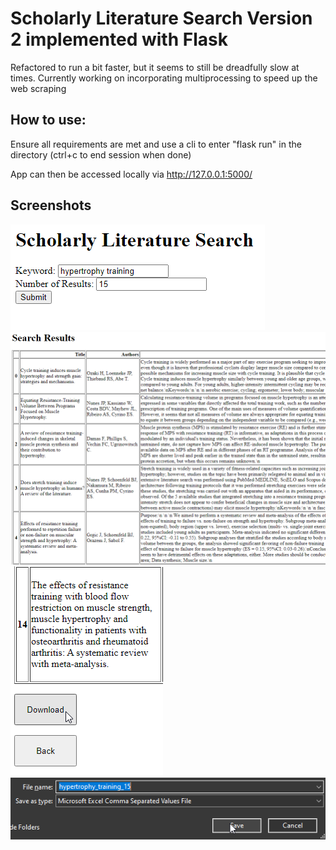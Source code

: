 # Scholarly Literature Search Version 2 implemented with Flask
Refactored to run a bit faster, but it seems to still be dreadfully slow at times. Currently working on incorporating multiprocessing to speed up the web scraping
## How to use:
Ensure all requirements are met and use a cli to enter "flask run" in the directory (ctrl+c to end session when done)

App can then be accessed locally via http://127.0.0.1:5000/
## Screenshots
![initial input](../screenshots/fl1.png)
</br>
![results](../screenshots/fl2.png)
</br>
![options](../screenshots/fl3.png)
</br>
![download](../screenshots/fl4.png)

